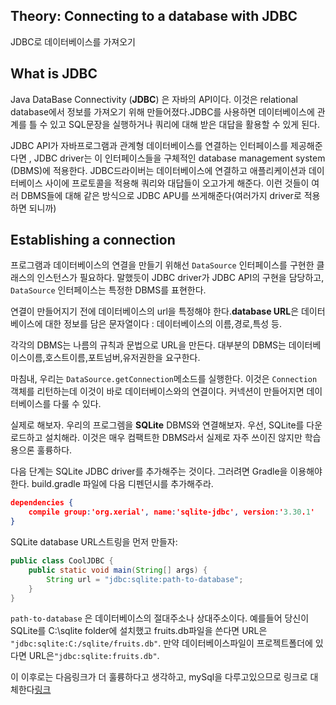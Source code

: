 ## Theory: Connecting to a database with JDBC

JDBC로 데이터베이스를 가져오기

## What is JDBC

Java DataBase Connectivity (**JDBC**) 은 자바의 API이다. 이것은 relational database에서 정보를 가져오기 위해 만들어졌다.JDBC를 사용하면 데이터베이스에 관계를 틀 수 있고 SQL문장을 실행하거나 쿼리에 대해 받은 대답을 활용할 수 있게 된다.

JDBC API가 자바프로그램과 관계형 데이터베이스를 연결하는 인터페이스를 제공해준다면 , JDBC driver는 이 인터페이스들을 구체적인 database management system (DBMS)에 적용한다. JDBC드라이버는 데이터베이스에 연결하고 애플리케이션과 데이터베이스 사이에 프로토콜을 적용해 쿼리와 대답들이 오고가게 해준다. 이런 것들이 여러 DBMS들에 대해 같은 방식으로 JDBC APU를 쓰게해준다(여러가지 driver로 적용하면 되니까)

## Establishing a connection

프로그램과 데이터베이스의 연결을 만들기 위해선 `DataSource` 인터페이스를 구현한 클래스의 인스턴스가 필요하다. 말했듯이 JDBC driver가 JDBC API의 구현을 담당하고, `DataSource` 인터페이스는 특정한 DBMS를 표현한다.

연결이 만들어지기 전에 데이터베이스의 url을 특정해야 한다.**database URL**은 데이터베이스에 대한 정보를 담은 문자열이다 : 데이터베이스의 이름,경로,특성 등.

각각의 DBMS는 나름의 규칙과 문법으로 URL을 만든다. 대부분의 DBMS는 데이터베이스이름,호스트이름,포트넘버,유저권한을 요구한다.

마침내, 우리는 `DataSource.getConnection`메소드를 실행한다. 이것은 `Connection` 객체를 리턴하는데 이것이 바로 데이터베이스와의 연결이다. 커넥션이 만들어지면 데이터베이스를 다룰 수 있다.

실제로 해보자. 우리의 프로그렘을 **SQLite** DBMS와 연결해보자. 우선, SQLite를 다운로드하고 설치해라. 이것은 매우 컴팩트한 DBMS라서 실제로 자주 쓰이진 않지만 학습용으론 훌륭하다.

다음 단계는 SQLite JDBC driver를 추가해주는 것이다. 그러려면 Gradle을 이용해야 한다. build.gradle 파일에 다음 디펜던시를 추가해주라.

```json
dependencies {
    compile group:'org.xerial', name:'sqlite-jdbc', version:'3.30.1'
}
```



SQLite database URL스트링을 먼저 만들자:

```java
public class CoolJDBC {
    public static void main(String[] args) {
        String url = "jdbc:sqlite:path-to-database";
    }
}
```



`path-to-database` 은 데이터베이스의 절대주소나 상대주소이다. 예를들어 당신이 SQLite를 C:\sqlite folder에 설치했고 fruits.db파일을 쓴다면 URL은 `"jdbc:sqlite:C:/sqlite/fruits.db"`. 만약 데이터베이스파일이 프로젝트폴더에 있다면 URL은`"jdbc:sqlite:fruits.db"`.

이 이후로는 다음링크가 더 훌륭하다고 생각하고, mySql을 다루고있으므로 링크로 대체한다[링크](https://krksap.tistory.com/471?category=690878)


